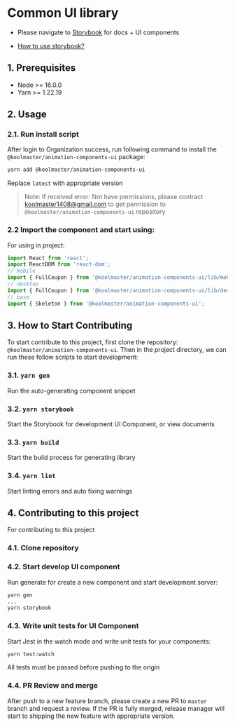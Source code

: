 # Common UI library

- Please navigate to [Storybook](https://ui-animation-components.netlify.app) for docs + UI components

- [How to use storybook?](https://storybook.js.org/docs/react/get-started/browse-stories)

## 1. Prerequisites

- Node >= 16.0.0
- Yarn >= 1.22.19

## 2. Usage

### 2.1. Run install script

After login to Organization success, run following command to install the `@koolmaster/animation-components-ui` package:

```sh
yarn add @koolmaster/animation-components-ui
```

Replace `latest` with appropriate version

> Note: If received error: Not have permissions, please contract koolmaster1408@gmail.com to get permission to `@koolmaster/animation-components-ui` repository

### 2.2 Import the component and start using:

For using in project:

```js
import React from 'react';
import ReactDOM from 'react-dom';
// mobile
import { FullCoupon } from '@koolmaster/animation-components-ui/lib/mobile';
// desktop
import { FullCoupon } from '@koolmaster/animation-components-ui/lib/desktop';
// base
import { Skeleton } from '@koolmaster/animation-components-ui';
```

## 3. How to Start Contributing

To start contribute to this project, first clone the repository: `@koolmaster/animation-components-ui`. Then in the project directory, we can run these follow scripts to start development:

### 3.1. `yarn gen`

Run the auto-generating component snippet

### 3.2. `yarn storybook`

Start the Storybook for development UI Component, or view documents

### 3.3. `yarn build`

Start the build process for generating library

### 3.4. `yarn lint`

Start linting errors and auto fixing warnings

## 4. Contributing to this project

For contributing to this project

### 4.1. Clone repository

### 4.2. Start develop UI component

Run generate for create a new component and start development server:

```bash
yarn gen
...
yarn storybook
```

### 4.3. Write unit tests for UI Component

Start Jest in the watch mode and write unit tests for your components:

```bash
yarn test:watch
```

All tests must be passed before pushing to the origin

### 4.4. PR Review and merge

After push to a new feature branch, please create a new PR to `master` branch and request a review.
If the PR is fully merged, release manager will start to shipping the new feature with appropriate version.
